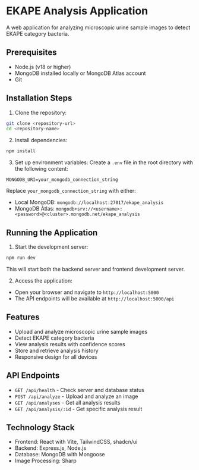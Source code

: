 # EKAPE Analysis Application

A web application for analyzing microscopic urine sample images to detect EKAPE category bacteria.

## Prerequisites

- Node.js (v18 or higher)
- MongoDB installed locally or MongoDB Atlas account
- Git

## Installation Steps

1. Clone the repository:
```bash
git clone <repository-url>
cd <repository-name>
```

2. Install dependencies:
```bash
npm install
```

3. Set up environment variables:
Create a `.env` file in the root directory with the following content:
```
MONGODB_URI=your_mongodb_connection_string
```

Replace `your_mongodb_connection_string` with either:
- Local MongoDB: `mongodb://localhost:27017/ekape_analysis`
- MongoDB Atlas: `mongodb+srv://<username>:<password>@<cluster>.mongodb.net/ekape_analysis`

## Running the Application

1. Start the development server:
```bash
npm run dev
```

This will start both the backend server and frontend development server.

2. Access the application:
- Open your browser and navigate to `http://localhost:5000`
- The API endpoints will be available at `http://localhost:5000/api`

## Features

- Upload and analyze microscopic urine sample images
- Detect EKAPE category bacteria
- View analysis results with confidence scores
- Store and retrieve analysis history
- Responsive design for all devices

## API Endpoints

- `GET /api/health` - Check server and database status
- `POST /api/analyze` - Upload and analyze an image
- `GET /api/analyses` - Get all analysis results
- `GET /api/analysis/:id` - Get specific analysis result

## Technology Stack

- Frontend: React with Vite, TailwindCSS, shadcn/ui
- Backend: Express.js, Node.js
- Database: MongoDB with Mongoose
- Image Processing: Sharp
